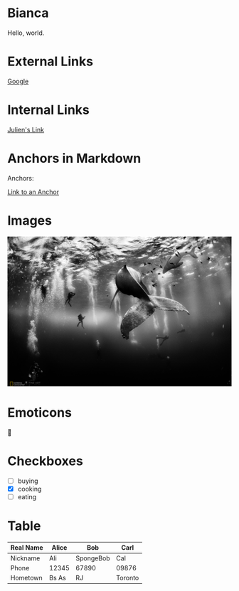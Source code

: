 # Bianca


Hello, world.

# External Links
[Google](www.google.com) 

# Internal Links
[Julien's Link](../../../julien)

# Anchors in Markdown
Anchors: 

[Link to an Anchor](#anchors-in-markdown)

# Images
![Image](images/baleia.jpg)

# Emoticons
 :rainbow:

# Checkboxes

- [ ] buying
- [x] cooking
- [ ] eating

# Table

| Real Name | Alice | Bob | Carl | 
| - | - | - | - |
| Nickname  | Ali    | SpongeBob | Cal | 
| Phone | 12345 | 67890 | 09876 |
| Hometown | Bs As | RJ | Toronto |